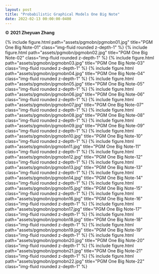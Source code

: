 ```yaml
---
layout: post
title: "Probabilistic Graphical Models One Big Note"
date: 2022-02-13 00:00:00-0400
---
```

&copy; **2021 Zheyuan Zhang**

{% include figure.html path="assets/pgmobn/pgmobn01.jpg" title="PGM One Big Note-01" class="img-fluid rounded z-depth-1" %}
{% include figure.html path="assets/pgmobn/pgmobn02.jpg" title="PGM One Big Note-02" class="img-fluid rounded z-depth-1" %}
{% include figure.html path="assets/pgmobn/pgmobn03.jpg" title="PGM One Big Note-03" class="img-fluid rounded z-depth-1" %}
{% include figure.html path="assets/pgmobn/pgmobn04.jpg" title="PGM One Big Note-04" class="img-fluid rounded z-depth-1" %}
{% include figure.html path="assets/pgmobn/pgmobn05.jpg" title="PGM One Big Note-05" class="img-fluid rounded z-depth-1" %}
{% include figure.html path="assets/pgmobn/pgmobn06.jpg" title="PGM One Big Note-06" class="img-fluid rounded z-depth-1" %}
{% include figure.html path="assets/pgmobn/pgmobn07.jpg" title="PGM One Big Note-07" class="img-fluid rounded z-depth-1" %}
{% include figure.html path="assets/pgmobn/pgmobn08.jpg" title="PGM One Big Note-08" class="img-fluid rounded z-depth-1" %}
{% include figure.html path="assets/pgmobn/pgmobn09.jpg" title="PGM One Big Note-09" class="img-fluid rounded z-depth-1" %}
{% include figure.html path="assets/pgmobn/pgmobn10.jpg" title="PGM One Big Note-10" class="img-fluid rounded z-depth-1" %}
{% include figure.html path="assets/pgmobn/pgmobn11.jpg" title="PGM One Big Note-11" class="img-fluid rounded z-depth-1" %}
{% include figure.html path="assets/pgmobn/pgmobn12.jpg" title="PGM One Big Note-12" class="img-fluid rounded z-depth-1" %}
{% include figure.html path="assets/pgmobn/pgmobn13.jpg" title="PGM One Big Note-13" class="img-fluid rounded z-depth-1" %}
{% include figure.html path="assets/pgmobn/pgmobn14.jpg" title="PGM One Big Note-14" class="img-fluid rounded z-depth-1" %}
{% include figure.html path="assets/pgmobn/pgmobn15.jpg" title="PGM One Big Note-15" class="img-fluid rounded z-depth-1" %}
{% include figure.html path="assets/pgmobn/pgmobn16.jpg" title="PGM One Big Note-16" class="img-fluid rounded z-depth-1" %}
{% include figure.html path="assets/pgmobn/pgmobn17.jpg" title="PGM One Big Note-17" class="img-fluid rounded z-depth-1" %}
{% include figure.html path="assets/pgmobn/pgmobn18.jpg" title="PGM One Big Note-18" class="img-fluid rounded z-depth-1" %}
{% include figure.html path="assets/pgmobn/pgmobn19.jpg" title="PGM One Big Note-19" class="img-fluid rounded z-depth-1" %}
{% include figure.html path="assets/pgmobn/pgmobn20.jpg" title="PGM One Big Note-20" class="img-fluid rounded z-depth-1" %}
{% include figure.html path="assets/pgmobn/pgmobn21.jpg" title="PGM One Big Note-21" class="img-fluid rounded z-depth-1" %}
{% include figure.html path="assets/pgmobn/pgmobn22.jpg" title="PGM One Big Note-22" class="img-fluid rounded z-depth-1" %}